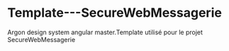 # Template---SecureWebMessagerie
Argon design system angular master.Template utilisé pour le projet SecureWebMessagerie
